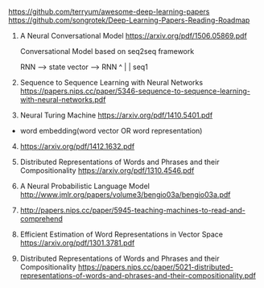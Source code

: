 https://github.com/terryum/awesome-deep-learning-papers
https://github.com/songrotek/Deep-Learning-Papers-Reading-Roadmap

1. A Neural Conversational Model
https://arxiv.org/pdf/1506.05869.pdf

    Conversational Model based on seq2seq framework

    RNN --> state vector --> RNN
    ^                         |
    |
    seq1

2. Sequence to Sequence Learning with Neural Networks
https://papers.nips.cc/paper/5346-sequence-to-sequence-learning-with-neural-networks.pdf

3. Neural Turing Machine
https://arxiv.org/pdf/1410.5401.pdf

* word embedding(word vector OR word representation)
4. https://arxiv.org/pdf/1412.1632.pdf

5. Distributed Representations of Words and Phrases
and their Compositionality
https://arxiv.org/pdf/1310.4546.pdf

6. A Neural Probabilistic Language Model 
http://www.jmlr.org/papers/volume3/bengio03a/bengio03a.pdf

7. http://papers.nips.cc/paper/5945-teaching-machines-to-read-and-comprehend

8. Efficient Estimation of Word Representations in Vector Space
https://arxiv.org/pdf/1301.3781.pdf

9. Distributed Representations of Words and Phrases and their Compositionality
https://papers.nips.cc/paper/5021-distributed-representations-of-words-and-phrases-and-their-compositionality.pdf
